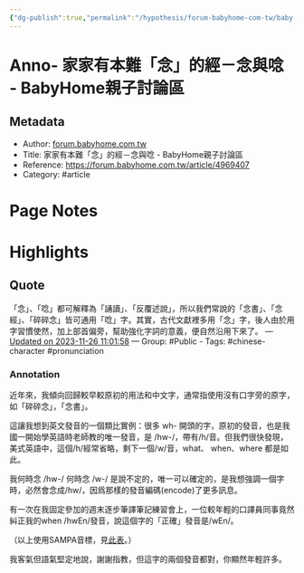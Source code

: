 ```yaml
---
{"dg-publish":true,"permalink":"/hypothesis/forum-babyhome-com-tw/baby-home/","noteIcon":"2"}
---
```



# Anno- 家家有本難「念」的經－念與唸 - BabyHome親子討論區

## Metadata
- Author: [forum.babyhome.com.tw]()
- Title: 家家有本難「念」的經－念與唸 - BabyHome親子討論區
- Reference: https://forum.babyhome.com.tw/article/4969407
- Category: #article

# Page Notes
# Highlights
## Quote
「念」、「唸」都可解釋為「誦讀」、「反覆述說」，所以我們常說的「念書」、「念經」、「碎碎念」皆可通用「唸」字。其實，古代文獻裡多用「念」字，後人由於用字習慣使然，加上部首偏旁，幫助強化字詞的意義，便自然沿用下來了。 
— [Updated on 2023-11-26 11:01:58](https://hyp.is/H1qqWIyOEe6cKecBA53SoQ/forum.babyhome.com.tw/article/4969407) — Group: #Public
    - Tags:  #chinese-character  #pronunciation 
    
### Annotation
近年來，我傾向回歸較早較原初的用法和中文字，通常指使用沒有口字旁的原字，如「碎碎念」，「念書」。

這讓我想到英文發音的一個類比實例：很多 wh- 開頭的字，原初的發音，也是我國一開始學英語時老師教的唯一發音，是 /hw-/，帶有/h/音。但我們很快發現，美式英語中，這個/h/經常省略，剩下一個/w/音，what、 when、where 都是如此。

我何時念 /hw-/ 何時念 /w-/ 是說不定的，唯一可以確定的，是我想強調一個字時，必然會念成/hw/，因爲那樣的發音編碼(encode)了更多訊息。

有一次在我固定參加的週末逐步筆譯筆記練習會上，一位較年輕的口譯員同事竟然糾正我的when /hwEn/發音，說這個字的「正確」發音是/wEn/。

（以上使用SAMPA音標，見[此表](https://ericliaointerpreting.com/note-on-the-sampa-phonetic-transcription-sampa/)。）

我客氣但語氣堅定地說，謝謝指教，但這字的兩個發音都對，你顯然年輕許多。



















